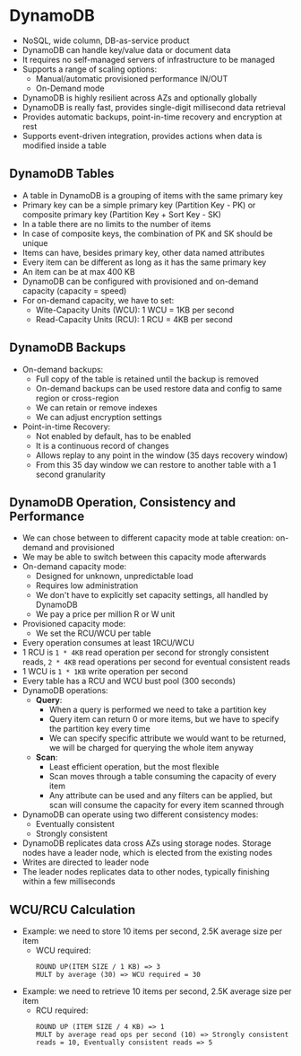 # DynamoDB

- NoSQL, wide column, DB-as-service product
- DynamoDB can handle key/value data or document data
- It requires no self-managed servers of infrastructure to be managed
- Supports a range of scaling options:
    - Manual/automatic provisioned performance IN/OUT
    - On-Demand mode
- DynamoDB is highly resilient across AZs and optionally globally
- DynamoDB is really fast, provides single-digit millisecond data retrieval
- Provides automatic backups, point-in-time recovery and encryption at rest
- Supports event-driven integration, provides actions when data is modified inside a table

## DynamoDB Tables

- A table in DynamoDB is a grouping of items with the same primary key
- Primary key can be a simple primary key (Partition Key - PK) or composite primary key (Partition Key + Sort Key - SK)
- In a table there are no limits to the number of items
- In case of composite keys, the combination of PK and SK should be unique
- Items can have, besides primary key, other data named attributes
- Every item can be different as long as it has the same primary key
- An item can be at max 400 KB
- DynamoDB can be configured with provisioned and on-demand capacity (capacity = speed)
- For on-demand capacity, we have to set:
    - Wite-Capacity Units (WCU): 1 WCU = 1KB per second
    - Read-Capacity Units (RCU): 1 RCU = 4KB per second

## DynamoDB Backups

- On-demand backups:
    - Full copy of the table is retained until the backup is removed
    - On-demand backups can be used restore data and config to same region or cross-region
    - We can retain or remove indexes
    - We can adjust encryption settings
- Point-in-time Recovery:
    - Not enabled by default, has to be enabled
    - It is a continuous record of changes
    - Allows replay to any point in the window (35 days recovery window)
    - From this 35 day window we can restore to another table with a 1 second granularity

## DynamoDB Operation, Consistency and Performance

- We can chose between to different capacity mode at table creation: on-demand and provisioned
- We may be able to switch between this capacity mode afterwards
- On-demand capacity mode: 
    - Designed for unknown, unpredictable load
    - Requires low administration
    - We don't have to explicitly set capacity settings, all handled by DynamoDB
    - We pay a price per million R or W unit
- Provisioned capacity mode:
    - We set the RCU/WCU per table
- Every operation consumes at least 1RCU/WCU
- 1 RCU is `1 * 4KB` read operation per second for strongly consistent reads, `2 * 4KB` read operations per second for eventual consistent reads
- 1 WCU is `1 * 1KB` write operation per second
- Every table has a RCU and WCU bust pool (300 seconds)
- DynamoDB operations:
    - **Query**:
        - When a query is performed we need to take a partition key
        - Query item can return 0 or more items, but we have to specify the partition key every time
        - We can specify specific attribute we would want to be returned, we will be charged for querying the whole item anyway
    - **Scan**:
        - Least efficient operation, but the most flexible
        - Scan moves through a table consuming the capacity of every item
        - Any attribute can be used and any filters can be applied, but scan will consume the capacity for every item scanned through
- DynamoDB can operate using two different consistency modes:
    - Eventually consistent
    - Strongly consistent
- DynamoDB replicates data cross AZs using storage nodes. Storage nodes have a leader node, which is elected from the existing nodes
- Writes are directed to leader node
- The leader nodes replicates data to other nodes, typically finishing within a few milliseconds

## WCU/RCU Calculation

- Example: we need to store 10 items per second, 2.5K average size per item
    - WCU required: 
        ```
        ROUND UP(ITEM SIZE / 1 KB) => 3
        MULT by average (30) => WCU required = 30
        ```
- Example: we need to retrieve 10 items per second, 2.5K average size per item
    - RCU required:
        ```
        ROUND UP (ITEM SIZE / 4 KB) => 1
        MULT by average read ops per second (10) => Strongly consistent reads = 10, Eventually consistent reads => 5
        ```
